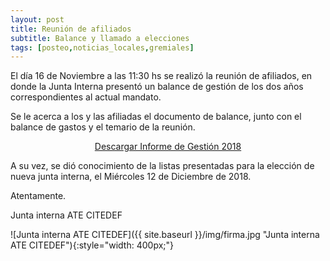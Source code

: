 ```yaml
---
layout: post
title: Reunión de afiliados
subtitle: Balance y llamado a elecciones
tags: [posteo,noticias_locales,gremiales]
---
```


El día 16 de Noviembre a las 11:30 hs se realizó la reunión de afiliados, en donde la Junta Interna presentó un balance de gestión de los dos años correspondientes al actual mandato.

Se le acerca a los y las afiliadas el documento de balance, junto con el balance de gastos y el temario de la reunión.

<center>
<a href="{{ site.baseurl }}/docs/20181115_Informe_de_gestion.pdf" class="btn btn-primary btn-lg" role="button">
Descargar Informe de Gestión 2018
</a>
</center>


A su vez, se dió conocimiento de la listas presentadas para la elección de nueva junta interna, el Miércoles 12 de Diciembre de 2018.



Atentamente.

Junta interna ATE CITEDEF

![Junta interna ATE CITEDEF]({{ site.baseurl }}/img/firma.jpg "Junta interna ATE CITEDEF"){:style="width: 400px;"}
